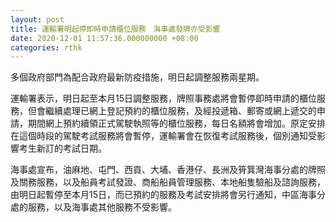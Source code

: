 ```yaml
---
layout: post
title: 運輸署明起停即時申請櫃位服務　海事處發牌亦受影響
date: 2020-12-01 11:57:36.000000000 +08:00
categories: rthk
---
```


多個政府部門為配合政府最新防疫措施，明日起調整服務兩星期。

運輸署表示，明日起至本月15日調整服務，牌照事務處將會暫停即時申請的櫃位服務，但會繼續處理已網上登記預約的櫃位服務，及經投遞箱、郵寄或網上遞交的申請，期間網上預約續領正式駕駛執照等的櫃位服務，每日名額將會增加。原定安排在這個時段的駕駛考試服務將會暫停，運輸署會在恢復考試服務後，個別通知受影響考生新訂的考試日期。

海事處宣布，油麻地、屯門、西貢、大埔、香港仔、長洲及筲箕灣海事分處的牌照及關務服務，以及船員考試發證、商船船員管理服務、本地船隻驗船及諮詢服務，由明日起暫停至本月15日，而已預約的服務及考試安排將會另行通知，中區海事分處的服務，以及海事處其他服務不受影響。
